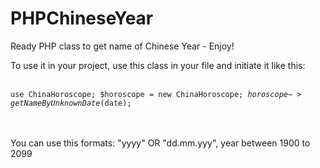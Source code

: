 # PHPChineseYear
Ready PHP class to get name of Chinese Year - Enjoy!


To use it in your project, use this class in your file and initiate it like this: <br><br>

<code>use ChinaHoroscope;
$horoscope = new ChinaHoroscope;
$horoscope->getNameByUnknownDate($date);</code>


<br><br>
You can use this formats: "yyyy" OR "dd.mm.yyy", year between 1900 to 2099
